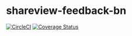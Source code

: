 # shareview-feedback-bn

[![CircleCI](https://dl.circleci.com/status-badge/img/gh/leandreAlly/shareview-feedback-bn/tree/develop.svg?style=svg)](https://dl.circleci.com/status-badge/redirect/gh/leandreAlly/shareview-feedback-bn/tree/develop) [![Coverage Status](https://coveralls.io/repos/github/leandreAlly/shareview-feedback-bn/badge.svg)](https://coveralls.io/github/leandreAlly/shareview-feedback-bn)
